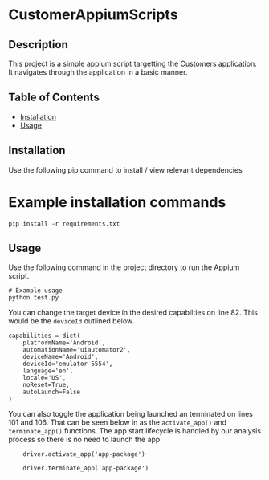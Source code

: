 # CustomerAppiumScripts

## Description

This project is a simple appium script targetting the Customers application. It navigates through the application in a basic manner. 

## Table of Contents

- [Installation](#installation)
- [Usage](#usage)

## Installation

Use the following pip command to install / view relevant dependencies


# Example installation commands
```
pip install -r requirements.txt
```

## Usage
Use the following command in the project directory to run the Appium script. 

```
# Example usage
python test.py
```

You can change the target device in the desired capabilties on line 82. This would be the `deviceId` outlined below. 

```
capabilities = dict(
    platformName='Android',
    automationName='uiautomator2',
    deviceName='Android',
    deviceId='emulator-5554',
    language='en',
    locale='US',
    noReset=True,
    autoLaunch=False
)
```

You can also toggle the application being launched an terminated on lines 101 and 106. That can be seen below in as the `activate_app()` and `terminate_app()` functions. The app start lifecycle is handled by our analysis process so there is no need to launch the app. 

```
    driver.activate_app('app-package')
    
    driver.terminate_app('app-package')